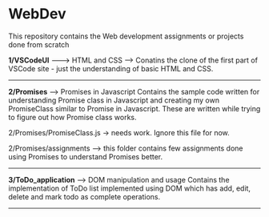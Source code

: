 # WebDev
This repository contains the Web development assignments or projects done from scratch


**1/VSCodeUI** ---> HTML and CSS
 --> Conatins the clone of the first part of VSCode site - just the understanding of basic HTML and CSS.

-----------------------------------------

**2/Promises** --> Promises in Javascript
Contains the sample code written for understanding Promise class in Javascript and creating my own PromiseClass similar to Promise in Javascript. These are written while trying to figure out how Promise class works.

2/Promises/PromiseClass.js -> needs work. Ignore this file for now.

2/Promises/assignments --> this folder contains few assignments done using Promises to understand Promises better. 

-----------------------------------------

**3/ToDo_application** --> DOM manipulation and usage
Contains the implementation of ToDo list implemented using DOM which has add, edit, delete and mark todo as complete operations.

-----------------------------------------
